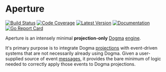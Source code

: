 # Aperture

[![Build Status](https://github.com/dogmatiq/aperture/workflows/CI/badge.svg)](https://github.com/dogmatiq/aperture/actions?workflow=CI)
[![Code Coverage](https://img.shields.io/codecov/c/github/dogmatiq/aperture/main.svg)](https://codecov.io/github/dogmatiq/aperture)
[![Latest Version](https://img.shields.io/github/tag/dogmatiq/aperture.svg?label=semver)](https://semver.org)
[![Documentation](https://img.shields.io/badge/go.dev-reference-007d9c)](https://pkg.go.dev/github.com/dogmatiq/aperture)
[![Go Report Card](https://goreportcard.com/badge/github.com/dogmatiq/aperture)](https://goreportcard.com/report/github.com/dogmatiq/aperture)

Aperture is an intensely minimal **projection-only**
[Dogma](https://github.com/dogmatiq/dogma)
[engine](https://github.com/dogmatiq/dogma#engine).

It's primary purpose is to integrate Dogma
[projections](https://github.com/dogmatiq/dogma#projection) with event-driven
systems that are not necessarily already using Dogma. Given a user-supplied
source of event [messages](https://github.com/dogmatiq/dogma#message), it
provides the bare minimum of logic needed to correctly apply those events to
Dogma projections.
